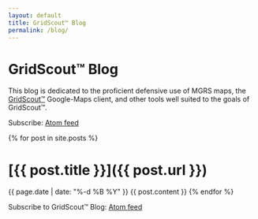 ```yaml
---
layout: default
title: GridScout™ Blog
permalink: /blog/
---
```


# GridScout™ Blog
This blog is dedicated to the proficient defensive use of MGRS maps, the
[GridScout™][gridscout] Google-Maps client, and other tools well suited to the
goals of GridScout™.

Subscribe: <a href="feed.xml">Atom feed</a>

{% for post in site.posts %}
# [{{ post.title }}]({{ post.url }})
{{ page.date | date: "%-d %B %Y" }}
{{ post.content }}
{% endfor %}

Subscribe to GridScout™ Blog: <a href="feed.xml">Atom feed</a>


[feed]:      /feed.xml
[gridscout]: /
